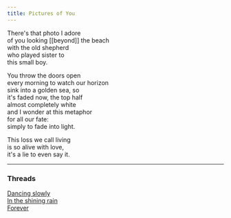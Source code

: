```yaml
---
title: Pictures of You
---
```


There's that photo I adore  
of you looking [[beyond]] the beach  
with the old shepherd   
who played sister to   
this small boy.  
  
You throw the doors open  
every morning to watch our horizon  
sink into a golden sea, so  
it's faded now, the top half  
almost completely white  
and I wonder at this metaphor   
for all our fate:  
simply to fade into light.  
  
This loss we call living  
is so alive with love,  
it's a lie to even say it.    
  
---  

### Threads  

[Dancing slowly](https://thebluebook.co.za/canto-x/slow-dance.html)  
[In the shining rain](https://living.thebluebook.co.za/responsibility/rainshine.html)  
[Forever](https://dyeing.thebluebook.co.za/?stackedPages=%2Fsea)